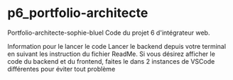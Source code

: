 # p6_portfolio-architecte

Portfolio-architecte-sophie-bluel
Code du projet 6 d'intégrateur web.

Information pour le lancer le code
Lancer le backend depuis votre terminal en suivant les instruction du fichier ReadMe.
Si vous désirez afficher le code du backend et du frontend, faites le dans 2 instances de VSCode différentes pour éviter tout problème
